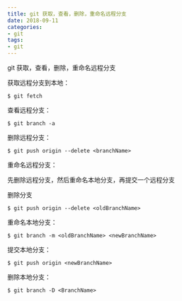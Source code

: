 ```yaml
---
title: git 获取，查看，删除，重命名远程分支
date: 2018-09-11
categories:
- git 
tags:
- git
---
```


git 获取，查看，删除，重命名远程分支

获取远程分支到本地：

```
$ git fetch
```

查看远程分支：

```
$ git branch -a 
```

删除远程分支：

```
$ git push origin --delete <branchName>
```

重命名远程分支：

先删除远程分支，然后重命名本地分支，再提交一个远程分支

删除分支

```
$ git push origin --delete <oldBranchName>
```

重命名本地分支：

```
$ git branch -m <oldBranchName> <newBranchName>
```

提交本地分支：

```
$ git push origin <newBranchName>
```

删除本地分支：

```
$ git branch -D <BranchName>
```